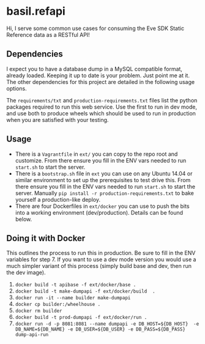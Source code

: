 basil.refapi
==============

Hi, I serve some common use cases for consuming the Eve SDK Static Reference 
data as a RESTful API!


Dependencies
------------
I expect you to have a database dump in a MySQL compatible format, already 
loaded. Keeping it up to date is your problem. Just point me at it. The 
other dependencies for this project are detailed in the following usage 
options.

The `requirements/txt` and `production-requirements.txt` files list the 
python packages required to run this web service. Use the first to run
in dev mode, and use both to produce wheels which should be used to run
in production when you are satisfied with your testing.


Usage
-----
 - There is a `Vagrantfile` in `ext/` you can copy to the repo root and 
 customize. From there ensure you fill in the ENV vars needed to run 
 `start.sh` to start the server.
 - There is a `bootstrap.sh` file in `ext` you can use on any Ubuntu 14.04 or
 similar environment to set up the prerequisites to test drive this. From 
 there ensure you fill in the ENV vars needed to run `start.sh` to start the 
 server. Manually `pip install -r production-requirements.txt` to bake
 yourself a production-like deploy.
 - There are four Dockerfiles in `ext/docker` you can use to push the bits
 into a working environment (dev/production). Details can be found below.
 
 
Doing it with Docker
--------------------
This outlines the process to run this in production. Be sure to fill in the 
ENV variables for step 7. If you want to use a dev mode version you would use
a much simpler variant of this process (simply build base and dev, then run 
the dev image).
 
 1. `docker build -t apibase -f ext/docker/base .`
 2. `docker build -t make-dumpapi -f ext/docker/build  .`
 3. `docker run -it --name builder make-dumpapi `
 4. `docker cp builder:/wheelhouse .`
 5. `docker rm builder`
 6. `docker build -t prod-dumpapi -f ext/docker/run .`
 7. `docker run -d -p 8081:8081 --name dumpapi -e DB_HOST=${DB_HOST} 
    -e DB_NAME=${DB_NAME} -e DB_USER=${DB_USER} -e DB_PASS=${DB_PASS} 
    dump-api-run`
    